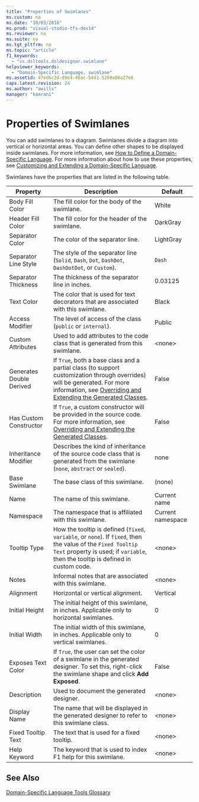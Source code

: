 ```yaml
---
title: "Properties of Swimlanes"
ms.custom: na
ms.date: "10/03/2016"
ms.prod: "visual-studio-tfs-dev14"
ms.reviewer: na
ms.suite: na
ms.tgt_pltfrm: na
ms.topic: "article"
f1_keywords: 
  - "vs.dsltools.dsldesigner.swimlane"
helpviewer_keywords: 
  - "Domain-Specific Language, swimlane"
ms.assetid: 47edbc2d-09e4-48ac-b4d1-5268a06a27e6
caps.latest.revision: 24
ms.author: "awills"
manager: "kamrani"
---
```

# Properties of Swimlanes
You can add swimlanes to a diagram. Swimlanes divide a diagram into vertical or horizontal areas. You can define other shapes to be displayed inside swimlanes. For more information, see [How to Define a Domain-Specific Language](../modeling/how-to-define-a-domain-specific-language.md). For more information about how to use these properties, see [Customizing and Extending a Domain-Specific Language](../modeling/customizing-and-extending-a-domain-specific-language.md).  
  
 Swimlanes have the properties that are listed in the following table.  
  
|Property|Description|Default|  
|--------------|-----------------|-------------|  
|Body Fill Color|The fill color for the body of the swimlane.|White|  
|Header Fill Color|The fill color for the header of the swimlane.|DarkGray|  
|Separator Color|The color of the separator line.|LightGray|  
|Separator Line Style|The style of the separator line (`Solid`, `Dash`, `Dot`, `DashDot`, `DashDotDot`, or `Custom`).|`Dash`|  
|Separator Thickness|The thickness of the separator line in inches.|0.03125|  
|Text Color|The color that is used for text decorators that are associated with this swimlane.|Black|  
|Access Modifier|The level of access of the class (`public` or `internal`).|Public|  
|Custom Attributes|Used to add attributes to the code class that is generated from this swimlane.|\<none>|  
|Generates Double Derived|If `True`, both a base class and a partial class (to support customization through overrides) will be generated. For more information, see [Overriding and Extending the Generated Classes](../modeling/overriding-and-extending-the-generated-classes.md).|False|  
|Has Custom Constructor|If `True`, a custom constructor will be provided in the source code. For more information, see [Overriding and Extending the Generated Classes](../modeling/overriding-and-extending-the-generated-classes.md).|False|  
|Inheritance Modifier|Describes the kind of inheritance of the source code class that is generated from the swimlane (`none`, `abstract` or `sealed`).|none|  
|Base Swimlane|The base class of this swimlane.|(none)|  
|Name|The name of this swimlane.|Current name|  
|Namespace|The namespace that is affiliated with this swimlane.|Current namespace|  
|Tooltip Type|How the tooltip is defined (`fixed`, `variable`, or `none`). If `fixed`, then the value of the `Fixed Tooltip Text` property is used; if `variable`, then the tooltip is defined in custom code.|\<none>|  
|Notes|Informal notes that are associated with this swimlane.|\<none>|  
|Alignment|Horizontal or vertical alignment.|Vertical|  
|Initial Height|The initial height of this swimlane, in inches. Applicable only to horizontal swimlanes.|0|  
|Initial Width|The initial width of this swimlane, in inches. Applicable only to vertical swimlanes.|0|  
|Exposes Text Color|If `True`, the user can set the color of a swimlane in the generated designer. To set this, right-click the swimlane shape and click **Add Exposed**.|False|  
|Description|Used to document the generated designer.|\<none>|  
|Display Name|The name that will be displayed in the generated designer to refer to this swimlane class.|\<none>|  
|Fixed Tooltip Text|The text that is used for a fixed tooltip.|\<none>|  
|Help Keyword|The keyword that is used to index F1 help for this swimlane.|\<none>|  
  
## See Also  
 [Domain-Specific Language Tools Glossary](http://msdn.microsoft.com/ca5e84cb-a315-465c-be24-76aa3df276aa)